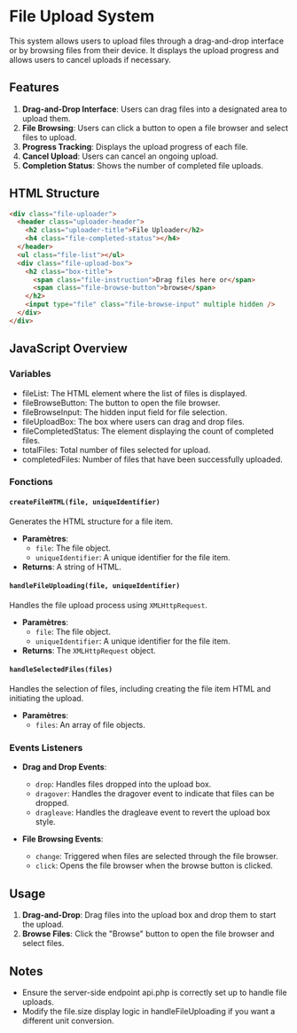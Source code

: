 # File Upload System

This system allows users to upload files through a drag-and-drop interface or by browsing files from their device. It displays the upload progress and allows users to cancel uploads if necessary.

## Features

1. **Drag-and-Drop Interface**: Users can drag files into a designated area to upload them.
2. **File Browsing**: Users can click a button to open a file browser and select files to upload.
3. **Progress Tracking**: Displays the upload progress of each file.
4. **Cancel Upload**: Users can cancel an ongoing upload.
5. **Completion Status**: Shows the number of completed file uploads.

## HTML Structure

```html
<div class="file-uploader">
  <header class="uploader-header">
    <h2 class="uploader-title">File Uploader</h2>
    <h4 class="file-completed-status"></h4>
  </header>
  <ul class="file-list"></ul>
  <div class="file-upload-box">
    <h2 class="box-title">
      <span class="file-instruction">Drag files here or</span>
      <span class="file-browse-button">browse</span>
    </h2>
    <input type="file" class="file-browse-input" multiple hidden />
  </div>
</div>
```

## JavaScript Overview

### Variables

- fileList: The HTML element where the list of files is displayed.
- fileBrowseButton: The button to open the file browser.
- fileBrowseInput: The hidden input field for file selection.
- fileUploadBox: The box where users can drag and drop files.
- fileCompletedStatus: The element displaying the count of completed files.
- totalFiles: Total number of files selected for upload.
- completedFiles: Number of files that have been successfully uploaded.

### Fonctions

#### `createFileHTML(file, uniqueIdentifier)`

Generates the HTML structure for a file item.

- **Paramètres**:
  - `file`: The file object.
  - `uniqueIdentifier`: A unique identifier for the file item.
- **Returns**: A string of HTML.

#### `handleFileUploading(file, uniqueIdentifier)`

Handles the file upload process using `XMLHttpRequest`.

- **Paramètres**:
  - `file`: The file object.
  - `uniqueIdentifier`: A unique identifier for the file item.
- **Returns**: The `XMLHttpRequest` object.

#### `handleSelectedFiles(files)`

Handles the selection of files, including creating the file item HTML and initiating the upload.

- **Paramètres**:
  - `files`: An array of file objects.

### Events Listeners

- **Drag and Drop Events**:

  - `drop`: Handles files dropped into the upload box.
  - `dragover`: Handles the dragover event to indicate that files can be dropped.
  - `dragleave`: Handles the dragleave event to revert the upload box style.

- **File Browsing Events**:
  - `change`: Triggered when files are selected through the file browser.
  - `click`: Opens the file browser when the browse button is clicked.

## Usage

1. **Drag-and-Drop**: Drag files into the upload box and drop them to start the upload.
2. **Browse Files**: Click the "Browse" button to open the file browser and select files.

## Notes

- Ensure the server-side endpoint api.php is correctly set up to handle file uploads.
- Modify the file.size display logic in handleFileUploading if you want a different unit conversion.
